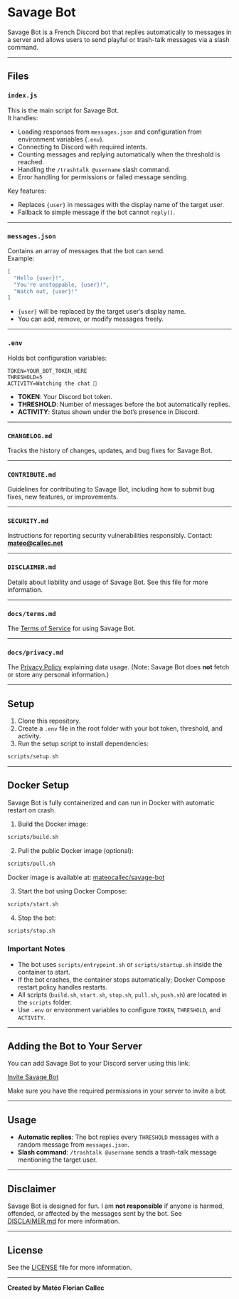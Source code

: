 # Savage Bot

Savage Bot is a French Discord bot that replies automatically to messages in a server and allows users to send playful or trash-talk messages via a slash command.

---

## Files

### `index.js`
This is the main script for Savage Bot.  
It handles:

- Loading responses from `messages.json` and configuration from environment variables (`.env`).
- Connecting to Discord with required intents.
- Counting messages and replying automatically when the threshold is reached.
- Handling the `/trashtalk @username` slash command.
- Error handling for permissions or failed message sending.

Key features:

- Replaces `{user}` in messages with the display name of the target user.
- Fallback to simple message if the bot cannot `reply()`.

---

### `messages.json`
Contains an array of messages that the bot can send.  
Example:

```json
[
  "Hello {user}!",
  "You're unstoppable, {user}!",
  "Watch out, {user}!"
]
````

* `{user}` will be replaced by the target user’s display name.
* You can add, remove, or modify messages freely.

---

### `.env`

Holds bot configuration variables:

```
TOKEN=YOUR_BOT_TOKEN_HERE
THRESHOLD=5
ACTIVITY=Watching the chat 👀
```

* **TOKEN**: Your Discord bot token.
* **THRESHOLD**: Number of messages before the bot automatically replies.
* **ACTIVITY**: Status shown under the bot’s presence in Discord.

---

### `CHANGELOG.md`

Tracks the history of changes, updates, and bug fixes for Savage Bot.

---

### `CONTRIBUTE.md`

Guidelines for contributing to Savage Bot, including how to submit bug fixes, new features, or improvements.

---

### `SECURITY.md`

Instructions for reporting security vulnerabilities responsibly.
Contact: **[mateo@callec.net](mailto:mateo@callec.net)**

---

### `DISCLAIMER.md`

Details about liability and usage of Savage Bot.
See this file for more information.

---

### `docs/terms.md`

The [Terms of Service](./docs/terms.md) for using Savage Bot.

---

### `docs/privacy.md`

The [Privacy Policy](./docs/privacy.md) explaining data usage.
(Note: Savage Bot does **not** fetch or store any personal information.)

---

## Setup

1. Clone this repository.
2. Create a `.env` file in the root folder with your bot token, threshold, and activity.
3. Run the setup script to install dependencies:

```bash
scripts/setup.sh
```

---

## Docker Setup

Savage Bot is fully containerized and can run in Docker with automatic restart on crash.

1. Build the Docker image:

```bash
scripts/build.sh
```

2. Pull the public Docker image (optional):

```bash
scripts/pull.sh
```

Docker image is available at: [mateocallec/savage-bot](https://hub.docker.com/r/mateocallec/savage-bot)

3. Start the bot using Docker Compose:

```bash
scripts/start.sh
```

4. Stop the bot:

```bash
scripts/stop.sh
```

### Important Notes

* The bot uses `scripts/entrypoint.sh` or `scripts/startup.sh` inside the container to start.
* If the bot crashes, the container stops automatically; Docker Compose restart policy handles restarts.
* All scripts (`build.sh`, `start.sh`, `stop.sh`, `pull.sh`, `push.sh`) are located in the `scripts` folder.
* Use `.env` or environment variables to configure `TOKEN`, `THRESHOLD`, and `ACTIVITY`.

---

## Adding the Bot to Your Server

You can add Savage Bot to your Discord server using this link:

[Invite Savage Bot](https://discord.com/oauth2/authorize?client_id=1420071359538528409&permissions=3941734153713728&integration_type=0&scope=bot)

Make sure you have the required permissions in your server to invite a bot.

---

## Usage

* **Automatic replies**: The bot replies every `THRESHOLD` messages with a random message from `messages.json`.
* **Slash command**: `/trashtalk @username` sends a trash-talk message mentioning the target user.

---

## Disclaimer

Savage Bot is designed for fun.
I am **not responsible** if anyone is harmed, offended, or affected by the messages sent by the bot.
See [DISCLAIMER.md](./DISCLAIMER.md) for more information.

---

## License

See the [LICENSE](./LICENSE) file for more information.

---

**Created by Matéo Florian Callec**
